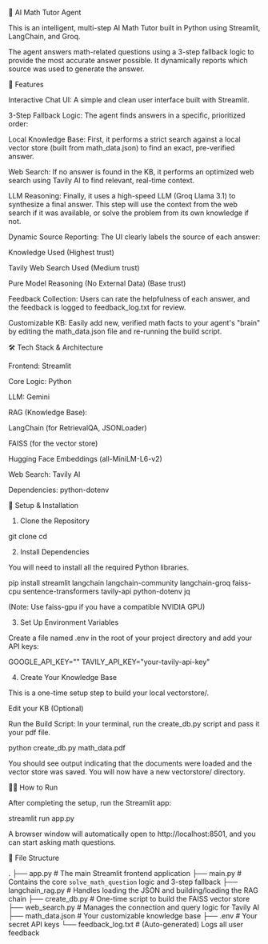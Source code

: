 🧮 AI Math Tutor Agent

This is an intelligent, multi-step AI Math Tutor built in Python using Streamlit, LangChain, and Groq.

The agent answers math-related questions using a 3-step fallback logic to provide the most accurate answer possible. It dynamically reports which source was used to generate the answer.

🌟 Features

Interactive Chat UI: A simple and clean user interface built with Streamlit.

3-Step Fallback Logic: The agent finds answers in a specific, prioritized order:

Local Knowledge Base: First, it performs a strict search against a local vector store (built from math_data.json) to find an exact, pre-verified answer.

Web Search: If no answer is found in the KB, it performs an optimized web search using Tavily AI to find relevant, real-time context.

LLM Reasoning: Finally, it uses a high-speed LLM (Groq Llama 3.1) to synthesize a final answer. This step will use the context from the web search if it was available, or solve the problem from its own knowledge if not.

Dynamic Source Reporting: The UI clearly labels the source of each answer:

Knowledge Used (Highest trust)

Tavily Web Search Used (Medium trust)

Pure Model Reasoning (No External Data) (Base trust)

Feedback Collection: Users can rate the helpfulness of each answer, and the feedback is logged to feedback_log.txt for review.

Customizable KB: Easily add new, verified math facts to your agent's "brain" by editing the math_data.json file and re-running the build script.

🛠️ Tech Stack & Architecture

Frontend: Streamlit

Core Logic: Python

LLM: Gemini

RAG (Knowledge Base):

LangChain (for RetrievalQA, JSONLoader)

FAISS (for the vector store)

Hugging Face Embeddings (all-MiniLM-L6-v2)

Web Search: Tavily AI

Dependencies: python-dotenv

🚀 Setup & Installation

1. Clone the Repository

git clone <your-repo-url>
cd <your-repo-name>


2. Install Dependencies

You will need to install all the required Python libraries.

pip install streamlit langchain langchain-community langchain-groq faiss-cpu sentence-transformers tavily-api python-dotenv jq


(Note: Use faiss-gpu if you have a compatible NVIDIA GPU)

3. Set Up Environment Variables

Create a file named .env in the root of your project directory and add your API keys:

GOOGLE_API_KEY=""
TAVILY_API_KEY="your-tavily-api-key"


4. Create Your Knowledge Base

This is a one-time setup step to build your local vectorstore/.

Edit your KB (Optional)


Run the Build Script: In your terminal, run the create_db.py script and pass it your pdf file.

python create_db.py math_data.pdf


You should see output indicating that the documents were loaded and the vector store was saved. You will now have a new vectorstore/ directory.

🏃‍♂️ How to Run

After completing the setup, run the Streamlit app:

streamlit run app.py


A browser window will automatically open to http://localhost:8501, and you can start asking math questions.

📄 File Structure

.
├── app.py                # The main Streamlit frontend application
├── main.py               # Contains the core `solve_math_question` logic and 3-step fallback
├── langchain_rag.py      # Handles loading the JSON and building/loading the RAG chain
├── create_db.py          # One-time script to build the FAISS vector store
├── web_search.py         # Manages the connection and query logic for Tavily AI
├── math_data.json        # Your customizable knowledge base
├── .env                  # Your secret API keys
└── feedback_log.txt      # (Auto-generated) Logs all user feedback
